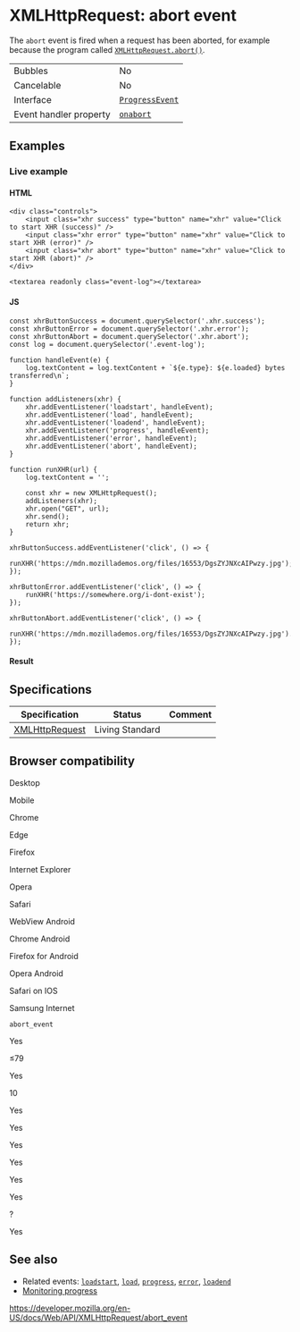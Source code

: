 XMLHttpRequest: abort event
===========================

The `abort` event is fired when a request has been aborted, for example because the program called [`XMLHttpRequest.abort()`](abort).

<table><tbody><tr class="odd"><td>Bubbles</td><td>No</td></tr><tr class="even"><td>Cancelable</td><td>No</td></tr><tr class="odd"><td>Interface</td><td><a href="../progressevent"><code>ProgressEvent</code></a></td></tr><tr class="even"><td>Event handler property</td><td><a href="../xmlhttprequesteventtarget/onabort"><code>onabort</code></a></td></tr></tbody></table>

Examples
--------

### Live example

#### HTML

    <div class="controls">
        <input class="xhr success" type="button" name="xhr" value="Click to start XHR (success)" />
        <input class="xhr error" type="button" name="xhr" value="Click to start XHR (error)" />
        <input class="xhr abort" type="button" name="xhr" value="Click to start XHR (abort)" />
    </div>

    <textarea readonly class="event-log"></textarea>

#### JS

    const xhrButtonSuccess = document.querySelector('.xhr.success');
    const xhrButtonError = document.querySelector('.xhr.error');
    const xhrButtonAbort = document.querySelector('.xhr.abort');
    const log = document.querySelector('.event-log');

    function handleEvent(e) {
        log.textContent = log.textContent + `${e.type}: ${e.loaded} bytes transferred\n`;
    }

    function addListeners(xhr) {
        xhr.addEventListener('loadstart', handleEvent);
        xhr.addEventListener('load', handleEvent);
        xhr.addEventListener('loadend', handleEvent);
        xhr.addEventListener('progress', handleEvent);
        xhr.addEventListener('error', handleEvent);
        xhr.addEventListener('abort', handleEvent);
    }

    function runXHR(url) {
        log.textContent = '';

        const xhr = new XMLHttpRequest();
        addListeners(xhr);
        xhr.open("GET", url);
        xhr.send();
        return xhr;
    }

    xhrButtonSuccess.addEventListener('click', () => {
        runXHR('https://mdn.mozillademos.org/files/16553/DgsZYJNXcAIPwzy.jpg');
    });

    xhrButtonError.addEventListener('click', () => {
        runXHR('https://somewhere.org/i-dont-exist');
    });

    xhrButtonAbort.addEventListener('click', () => {
        runXHR('https://mdn.mozillademos.org/files/16553/DgsZYJNXcAIPwzy.jpg').abort();
    });

#### Result

Specifications
--------------

<table><thead><tr class="header"><th>Specification</th><th>Status</th><th>Comment</th></tr></thead><tbody><tr class="odd"><td><a href="https://xhr.spec.whatwg.org/#event-xhr-abort">XMLHttpRequest</a></td><td><span class="spec-living">Living Standard</span></td><td></td></tr></tbody></table>

Browser compatibility
---------------------

Desktop

Mobile

Chrome

Edge

Firefox

Internet Explorer

Opera

Safari

WebView Android

Chrome Android

Firefox for Android

Opera Android

Safari on IOS

Samsung Internet

`abort_event`

Yes

≤79

Yes

10

Yes

Yes

Yes

Yes

Yes

Yes

?

Yes

See also
--------

-   Related events: [`loadstart`](loadstart_event), [`load`](load_event), [`progress`](progress_event), [`error`](error_event), [`loadend`](loadend_event)
-   [Monitoring progress](using_xmlhttprequest#monitoring_progress)

<a href="https://developer.mozilla.org/en-US/docs/Web/API/XMLHttpRequest/abort_event" class="_attribution-link">https://developer.mozilla.org/en-US/docs/Web/API/XMLHttpRequest/abort_event</a>
